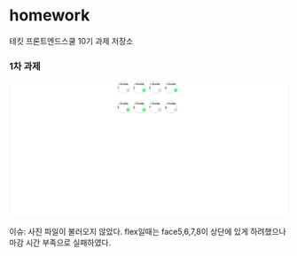 # homework
테킷 프론트엔드스쿨 10기 과제 저장소

### 1차 과제
![alt text](image.png)

이슈: 사진 파일이 불러오지 않았다. flex일때는 face5,6,7,8이 상단에 있게 하려했으나 마감 시간 부족으로 실패하였다.
